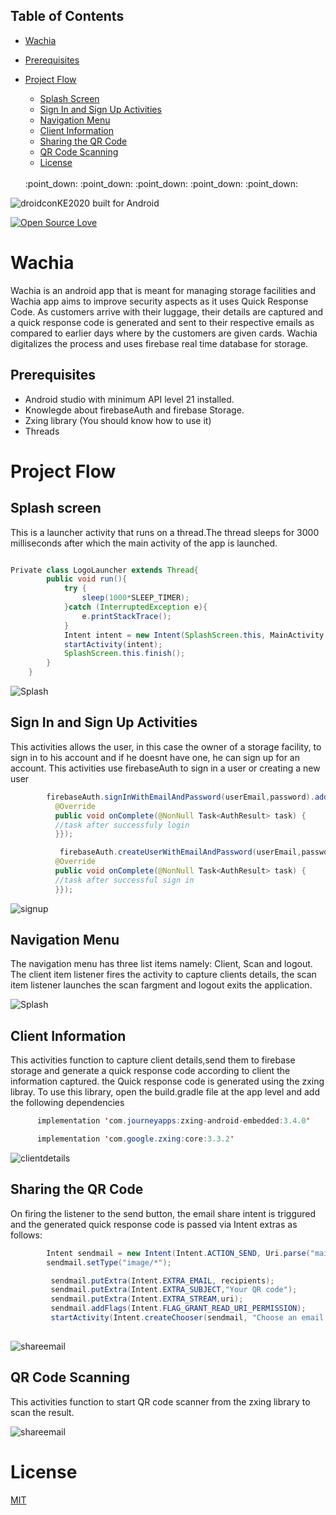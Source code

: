 ## Table of Contents

  - [Wachia](#wachia)
  - [Prerequisites](#prerequisites)
  - [Project Flow](#project-flow)
    - [Splash Screen](#splash-screen)
    - [Sign In and Sign Up Activities](#sign-in-and-sign-up-screen)
    - [Navigation Menu](#navigation-menu)
    - [Client Information](#client-information)
    - [Sharing the QR Code](#sharing-the-qr-code)
    - [QR Code Scanning](#qr-code-scanning)
    - [License](#license)

    

    
    <br>
    :point_down: :point_down: :point_down: :point_down: :point_down:
    
    <br>
    
    
<img align="center" src="https://forthebadge.com/images/badges/built-for-android.svg" alt="droidconKE2020 built for Android">



[![Open Source Love](https://badges.frapsoft.com/os/v1/open-source.svg?v=103)](https://github.com/ochudidesterio/Wachia)
    

# Wachia
Wachia is an android app that is meant for managing storage facilities and Wachia app aims to improve security aspects as it uses Quick Response Code. As customers arrive with their luggage, their details
are captured and a quick response code is generated and sent to their respective emails as compared to earlier days where by the customers are given cards. Wachia digitalizes the process and uses firebase 
real time database for storage.

## Prerequisites

- Android studio with minimum API level 21 installed.
- Knowlegde about firebaseAuth and firebase Storage.
- Zxing library (You should know how to use it)
- Threads


# Project Flow

## Splash screen 

This is a launcher activity that runs on a thread.The thread sleeps for 3000 milliseconds after which the main activity of the app is launched.

``` Java

Private class LogoLauncher extends Thread{
        public void run(){
            try {
                sleep(1000*SLEEP_TIMER);
            }catch (InterruptedException e){
                e.printStackTrace();
            }
            Intent intent = new Intent(SplashScreen.this, MainActivity.class);
            startActivity(intent);
            SplashScreen.this.finish();
        }
    }
  ```
  ![Splash](https://github.com/ochudidesterio/Wachia/blob/master/wachia%20images/Splash%20Screen.png?raw=true)
  
  ## Sign In and Sign Up Activities
  
  This activities allows the user, in this case the owner of a storage facility, to sign in to his account and if he doesnt have one, he can sign up for an account. This           activities use firebaseAuth to sign in a user or creating a new user
  
  ``` Java
          firebaseAuth.signInWithEmailAndPassword(userEmail,password).addOnCompleteListener(new OnCompleteListener<AuthResult>() {
            @Override
            public void onComplete(@NonNull Task<AuthResult> task) { 
            //task after successfuly login
            }});
  ```
  
  ``` Java
             firebaseAuth.createUserWithEmailAndPassword(userEmail,password).addOnCompleteListener(new OnCompleteListener<AuthResult>() {
            @Override
            public void onComplete(@NonNull Task<AuthResult> task) {
            //task after successful sign in
            }});
  ```
  
   ![signup](https://github.com/ochudidesterio/Wachia/blob/master/wachia%20images/SignUp%20Options.png?raw=true)
    
    
  ## Navigation Menu
  
  The navigation menu has three list items namely: Client, Scan and logout. The client item listener fires the activity to capture clients details, the scan item listener 
  launches the scan fargment and logout exits the application.
  
   ![Splash](https://github.com/ochudidesterio/Wachia/blob/master/wachia%20images/navigation%20menu.png?raw=true)
    
  ## Client Information
  
  This activities function to capture client details,send them to firebase storage and generate a quick response code according to client the information captured. the Quick       response code is generated using the zxing libray. To use this library, open the build.gradle file at the app level and add the following dependencies
  
  ``` Java
        implementation 'com.journeyapps:zxing-android-embedded:3.4.0'

        implementation 'com.google.zxing:core:3.3.2'
  ```
   ![clientdetails](https://github.com/ochudidesterio/Wachia/blob/master/wachia%20images/Customer%20details.png?raw=true)
   
   ## Sharing the QR Code
   
   On firing the listener to the send button, the email share intent is triggured and the generated quick response code is passed via Intent extras as follows:
   
   ``` Java
           Intent sendmail = new Intent(Intent.ACTION_SEND, Uri.parse("mailto:"));
           sendmail.setType("image/*");

            sendmail.putExtra(Intent.EXTRA_EMAIL, recipients);
            sendmail.putExtra(Intent.EXTRA_SUBJECT,"Your QR code");
            sendmail.putExtra(Intent.EXTRA_STREAM,uri);
            sendmail.addFlags(Intent.FLAG_GRANT_READ_URI_PERMISSION);
            startActivity(Intent.createChooser(sendmail, "Choose an email client from..."));
            
   ```
   
   ![shareemail](https://github.com/ochudidesterio/Wachia/blob/master/wachia%20images/Send%20Email.png?raw=true)
   
   
   ## QR Code Scanning
   
   This activities function to start QR code scanner from the zxing library to scan the result.
   
   ![shareemail](https://github.com/ochudidesterio/Wachia/blob/master/wachia%20images/Scanning.png?raw=true)
   
   
   # License

   [MIT](https://github.com/ochudidesterio/Wachia/blob/master/LICENSE)

   
   
    


  
  
    
  

  


  


